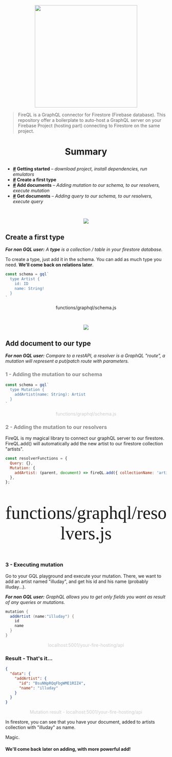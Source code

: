 
<p align="center"><img align="center" style="width:320px" src="https://firebasestorage.googleapis.com/v0/b/illuday.appspot.com/o/logo.png?alt=media&token=daa6fc42-7572-4a6a-beb9-a1b1dff6cea5"/></p>

> FireQL is a GraphQL connector for Firestore (Firebase database). This repository offer a boilerplate to auto-host a GraphQL server on your Firebase Project (hosting part) connecting to Firestore on the same project.


# <p align="center">Summary</p>

- **[#](#1) Getting started** – *download project, install dependencies, run emulators*
- **[#](#2) Create a first type**
- **[#](#3) Add documents** – *Adding mutation to our schema, to our resolvers, execute mutation*
- **[#](#4) Get documents** – *Adding query to our schema, to our resolvers, execute query*

<br/><p align="center"><img align="center" src="https://firebasestorage.googleapis.com/v0/b/illuday.appspot.com/o/badge.png?alt=media&token=47b4fb96-6b8d-44b1-848d-0b1c143203db"/></p>


## <a name="2"></a>Create a first type

***For non GQL user:** A **type** is a collection / table in your firestore database.*

To create a type, just add it in the schema. You can add as much type you need. **We'll come back on relations later**.

```javascript
const schema = gql`
  type Artist {
    id: ID
    name: String!
  }
`
``` 
<p align="center">functions/graphql/schema.js</p><br>

<p align="center"><img align="center" src="https://firebasestorage.googleapis.com/v0/b/illuday.appspot.com/o/badge.png?alt=media&token=47b4fb96-6b8d-44b1-848d-0b1c143203db"/></p>

## <a name="3"></a>Add document to our type

***For non GQL user:** Compare to a restAPI, a resolver is a GraphQL "route", a mutation will represent a put/patch route with parameters.*

### <span style="color:#888">1 - Adding the mutation to our schema</span>

```javascript
const schema = gql`
  type Mutation {
    addArtist(name: String): Artist
  }
`
```
<p align="center"><span style="color:#CCC">functions/graphql/schema.js</span></p>

### <span style="color:#888">2 - Adding the mutation to our resolvers</span>

FireQL is my magical library to connect our graphQL server to our firestore. FireQL.add() will automatically add the new artist to our firestore collection "artists".

```javascript
const resolverFunctions = {
  Query: {},
  Mutation: {
    addArtist: (parent, document) => fireQL.add({ collectionName: 'artists', document }),
  },
};
```
<p align="center" style="font-family:Papyrus; font-size:4em;">functions/graphql/resolvers.js</p>

### 3 - Executing mutation

Go to your GQL playground and execute your mutation. There, we want to add an artist named "illuday", and get his id and his name (probably illuday...).

***For non GQL user:** GraphQL allows you to get only fields you want as result of any queries or mutations.*


```java
mutation {
  addArtist (name:"illuday") {
    id
    name
  }
}
```
<p align="center"><span style="color:#CCC">localhost:5001/your-fire-hosting/api</span></p>

### Result - That's it...

```json
{
  "data": {
    "addArtist": {
      "id": "BsuNNpRQqFbgWME1RIZ4",
      "name": "illuday"
    }
  }
}
```
<p align="center"><span style="color:#CCC">Mutation result - localhost:5001/your-fire-hosting/api</span></p>

In firestore, you can see that you have your document, added to artists collection with "illuday" as name.

Magic.

#### We'll come back later on adding, with more powerful add!

